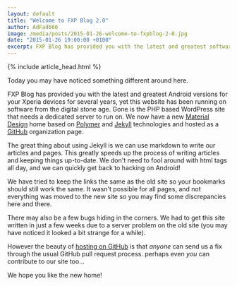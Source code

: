 ```yaml
---
layout: default
title: "Welcome to FXP Blog 2.0"
author: AdFad666
image: /media/posts/2015-01-26-welcome-to-fxpblog-2-0.jpg
date: "2015-01-26 19:00:00 +0100"
excerpt: FXP Blog has provided you with the latest and greatest software for your Xperia devices, yet this website has been running on software for the digital stone age. Gone is the PHP based WordPress site that needs a dedicated...
---
```


{% include article_head.html %}

Today you may have noticed something different around here.

FXP Blog has provided you with the latest and greatest Android versions for your Xperia devices for several years, yet this website has been running on software from the digital stone age. Gone is the PHP based WordPress site that needs a dedicated server to run on. We now have a new [Material Design](http://www.google.com/design/spec/material-design/introduction.html) home based on [Polymer](https://www.polymer-project.org/) and [Jekyll](http://jekyllrb.com/) technologies and hosted as a [GitHub](https://pages.github.com/) organization page.

The great thing about using Jekyll is we can use markdown to write our articles and pages. This greatly speeds up the process of writing articles and keeping things up-to-date. We don't need to fool around with html tags all day, and we can quickly get back to hacking on Android!

We have tried to keep the links the same as the old site so your bookmarks should still work the same. It wasn't possible for all pages, and not everything was moved to the new site so you may find some discrepancies here and there.

There may also be a few bugs hiding in the corners. We had to get this site written in just a few weeks due to a server problem on the old site (you may have noticed it looked a bit strange for a while).

However the beauty of [hosting on GitHub](https://github.com/fxpdev/fxpdev.github.io) is that *anyone* can send us a fix through the usual GitHub pull request process. perhaps even _you_ can contribute to our site too...

We hope you like the new home!
